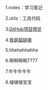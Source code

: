 1.notes：学习笔记

2.utils：工具代码

3.[GitHub项目预览](http://htmlpreview.github.io/?https://github.com/GuoLiCheng710/cloud_note/blob/master/src/main/webapp/log_in.html)

4.[我是超链接](http://www.baidu.com)

5.hhehehhehhe

6.啊啊啊啊7777

7.牛牛牛牛牛

8.啵啵啵宝宝

